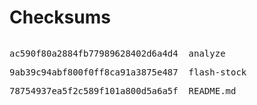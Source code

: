<h1>Checksums</h1><pre><p>ac590f80a2884fb77989628402d6a4d4  analyze</p><p>9ab39c94abf800f0ff8ca91a3875e487  flash-stock</p><p>78754937ea5f2c589f101a800d5a6a5f  README.md</p></pre>
